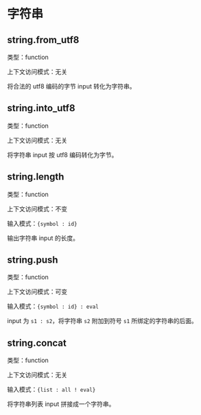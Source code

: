 # 字符串

## string.from_utf8

类型：function

上下文访问模式：无关

将合法的 utf8 编码的字节 input 转化为字符串。

## string.into_utf8

类型：function

上下文访问模式：无关

将字符串 input 按 utf8 编码转化为字节。

## string.length

类型：function

上下文访问模式：不变

输入模式：`{symbol : id}`

输出字符串 input 的长度。

## string.push

类型：function

上下文访问模式：可变

输入模式：`{symbol : id} : eval`

input 为 `s1 : s2`，将字符串 `s2` 附加到符号 `s1` 所绑定的字符串的后面。

## string.concat

类型：function

上下文访问模式：无关

输入模式：`{list : all ! eval}`

将字符串列表 input 拼接成一个字符串。
